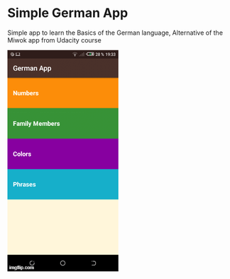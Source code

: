 # Simple German App
Simple app to learn the Basics of the German language, Alternative of the Miwok app from Udacity course 

![alt text](https://github.com/KhalidLam/simple_german/blob/master/4ny13u.gif)
